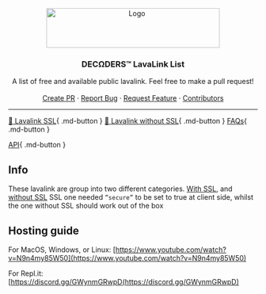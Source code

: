 <div align="center">
  <a href="https://github.com/DarrenOfficial/lavalink-list">
    <img src="https://cdn.discordapp.com/icons/905075946426613760/a_b4d47f7be31abeb7bb5c871a13de8610.gif" alt="Logo" width="350" height="80">
  </a>

<h3 align="center">DECΩDERS™ LavaLink List</h3>

  <p align="center">
    A list of free and available public lavalink. Feel free to make a pull request!
    <br />
    <br />
    <a href="https://github.com/NotJustifyMe/Lavalink-List/pulls">Create PR</a>
    ·
    <a href="https://github.com/NotJustifyMe/Lavalink-List/issues">Report Bug</a>
    ·
    <a href="https://github.com/NotJustifyMe/Lavalink-List/issues">Request Feature</a>
    ·
    <a href="https://github.com/NotJustifyMe/Lavalink-List/graphs/contributors">Contributors</a>
  </p>
</div>



---

[📃 Lavalink SSL](SSL/lavalink-with-ssl.md){ .md-button } 
[📜 Lavalink without SSL](NoSSL/lavalink-without-ssl.md){ .md-button } 
[FAQs](FAQ/frequently-asked-questions.md){ .md-button }

[API](api/index.md){ .md-button }

## Info
These lavalink are group into two different categories.
[With SSL](https://lavalink-list.darrennathanael.com/SSL/lavalink-with-ssl/), and [without SSL](https://lavalink-list.darrennathanael.com/NoSSL/lavalink-without-ssl/)
SSL one needed `”secure”` to be set to true at client side, whilst the one without SSL should work out of the box


## Hosting guide

For MacOS, Windows, or Linux: [https://www.youtube.com/watch?v=N9n4my85W50](https://www.youtube.com/watch?v=N9n4my85W50)

For Repl.it: [https://discord.gg/GWynmGRwpD(https://discord.gg/GWynmGRwpD)
